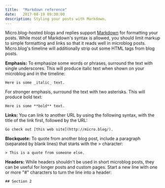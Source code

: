 ```yaml
---
title:  "Markdown reference"
date:   2017-08-19 09:30:00
description: Styling your posts with Markdown.
---
```


Micro.blog-hosted blogs and replies support [Markdown](https://daringfireball.net/projects/markdown/) for formatting your posts. While most of Markdown's syntax is allowed, you should limit markup to simple formatting and links so that it reads well in microblog posts. Micro.blog's timeline will additionally strip out some HTML tags from blog posts.

**Emphasis:** To emphasize some words or phrases, surround the text with single underscores. This will produce italic text when shown on your microblog and in the timeline:

	Here is some _italic_ text.

For stronger emphasis, surround the text with two asterisks. This will produce bold text:

	Here is some **bold** text.

**Links:** You can link to another URL by using the following syntax, with the title of the link first, followed by the URL:

	Go check out [this web site](http://micro.blog/).

**Blockquote:** To quote from another blog post, include a paragraph (separated by blank lines) that starts with the &gt; character:

	> This is a quote from someone else.

**Headers:** While headers shouldn't be used in short microblog posts, they can be useful for longer posts and custom pages. Start a new line with one or more "#" characters to turn the line into a header:

	## Section 2
